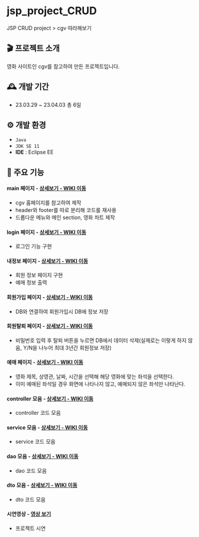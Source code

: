 # jsp_project_CRUD
JSP CRUD project > cgv 따라해보기

## 🎬 프로젝트 소개
영화 사이트인 cgv를 참고하여 만든 프로젝트입니다.

## 🕰️ 개발 기간
* 23.03.29 ~ 23.04.03 총 6일

## ⚙️ 개발 환경
- `Java`
- `JDK SE 11`
- **IDE** : Eclipse EE

## 📌 주요 기능
#### main 페이지 - <a href="https://github.com/moon335/jsp_project_CRUD/wiki/%EB%A9%94%EC%9D%B8-%ED%99%94%EB%A9%B4" >상세보기 - WIKI 이동</a>
- cgv 홈페이지를 참고하여 제작
- header와 footer를 따로 분리해 코드를 재사용
- 드롭다운 메뉴와 메인 section, 영화 차트 제작
#### login 페이지 - <a href="https://github.com/moon335/jsp_project_CRUD/wiki/login-%ED%99%94%EB%A9%B4" >상세보기 - WIKI 이동</a>
- 로그인 기능 구현

#### 내정보 페이지 - <a href="https://github.com/moon335/jsp_project_CRUD/wiki/MyInfoPage" >상세보기 - WIKI 이동</a>
- 회원 정보 페이지 구현
- 예매 정보 출력

#### 회원가입 페이지 - <a href="https://github.com/moon335/jsp_project_CRUD/wiki/%ED%9A%8C%EC%9B%90%EA%B0%80%EC%9E%85-%ED%8E%98%EC%9D%B4%EC%A7%80" >상세보기 - WIKI 이동</a>
- DB와 연결하여 회원가입시 DB에 정보 저장

#### 회원탈퇴 페이지 - <a href="https://github.com/moon335/jsp_project_CRUD/wiki/%ED%9A%8C%EC%9B%90-%ED%83%88%ED%87%B4-%ED%8E%98%EC%9D%B4%EC%A7%80" >상세보기 - WIKI 이동</a>
- 비밀번호 입력 후 탈퇴 버튼을 누르면 DB에서 데이터 삭제(실제로는 이렇게 하지 않음, Y/N을 나누어 최대 3년간 회원정보 저장)

#### 예매 페이지 - <a href="https://github.com/moon335/jsp_project_CRUD/wiki/%EC%98%88%EB%A7%A4-%ED%8E%98%EC%9D%B4%EC%A7%80" >상세보기 - WIKI 이동</a>
- 영화 제목, 상영관, 날짜, 시간을 선택해 해당 영화에 맞는 좌석을 선택한다.
- 이미 예매된 좌석일 경우 화면에 나타나지 않고, 예매되지 않은 좌석만 나타난다.

#### controller 모음 - <a href="https://github.com/moon335/jsp_project_CRUD/wiki/Controller-%EB%AA%A8%EC%9D%8C" >상세보기 - WIKI 이동</a>
- controller 코드 모음

#### service 모음 - <a href="https://github.com/moon335/jsp_project_CRUD/wiki/service-%EC%BD%94%EB%93%9C-%EB%AA%A8%EC%9D%8C" >상세보기 - WIKI 이동</a>
- service 코드 모음

#### dao 모음 - <a href="https://github.com/moon335/jsp_project_CRUD/wiki/dao-%EC%BD%94%EB%93%9C-%EB%AA%A8%EC%9D%8C" >상세보기 - WIKI 이동</a>
- dao 코드 모음

#### dto 모음 - <a href="https://github.com/moon335/jsp_project_CRUD/wiki/dto-%EC%BD%94%EB%93%9C%EB%AA%A8%EC%9D%8C" >상세보기 - WIKI 이동</a>
- dto 코드 모음

#### 시연영상 - <a href="https://user-images.githubusercontent.com/83784251/229722579-4e07a305-277e-4aac-9804-425407c5e3f7.mp4">영상 보기</a>
- 프로젝트 시연
